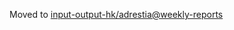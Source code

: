 Moved to [input-output-hk/adrestia@weekly-reports](https://github.com/input-output-hk/adrestia/tree/weekly-reports/2019-08-30)

